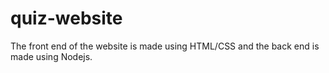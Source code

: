# quiz-website
The front end of the website is made using HTML/CSS and the back end is made using Nodejs.
